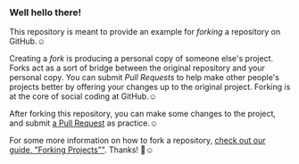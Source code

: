 ### Well hello there!

This repository is meant to provide an example for *forking* a repository on GitHub.☺

Creating a *fork* is producing a personal copy of someone else's project. Forks act as a sort of bridge between the original repository and your personal copy. You can submit *Pull Requests* to help make other people's projects better by offering your changes up to the original project. Forking is at the core of social coding at GitHub.☺

After forking this repository, you can make some changes to the project, and submit [a Pull Request](https://github.com/octocat/Spoon-Knife/pulls) as practice.☺

For some more information on how to fork a repository, [check out our guide, "Forking Projects""](http://guides.github.com/overviews/forking/). Thanks! :sparkling_heart:☺
